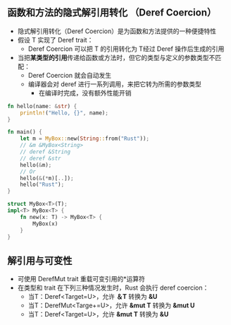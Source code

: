 
## 函数和方法的隐式解引用转化 （Deref Coercion）
- 隐式解引用转化（Deref Coercion）是为函数和方法提供的一种便捷特性
- 假设 T 实现了 Deref trait：
  - Deref Coercion 可以把 T 的引用转化为 T经过 Deref 操作后生成的引用
- 当把**某类型的引用**传递给函数或方法时，但它的类型与定义的参数类型不匹配：
  - Deref Coercion 就会自动发生
  - 编译器会对 deref 进行一系列调用，来把它转为所需的参数类型
    - 在编译时完成，没有额外性能开销

```rust
fn hello(name: &str) {
    println!("Hello, {}", name);
} 

fn main() {
    let m = MyBox::new(String::from("Rust"));
    // &m &MyBox<String>
    // deref &String
    // deref &str
    hello(&m);
    // Or
    hello(&(*m)[..]);
    hello("Rust");
}

struct MyBox<T>(T);
impl<T> MyBox<T> {
    fn new(x: T) -> MyBox<T> {
        MyBox(x)
    }
}
```

## 解引用与可变性
- 可使用 DerefMut trait 重载可变引用的*运算符
- 在类型和 trait 在下列三种情况发生时，Rust 会执行 deref coercion：
  - 当T：Deref<Target=U>，允许 **＆T** 转换为 **&U**
  - 当T：DerefMut<Targe+=U>，允许 **&mut T** 转换为 **&mut U**
  - 当T：Deref<Target=U>，允许 **&mut T** 转换为 **&U**
